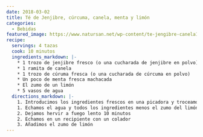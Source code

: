 ```yaml
---
date: 2018-03-02
title: Té de Jenjibre, cúrcuma, canela, menta y limón
categories:
  - Bebidas
featured_image: https://www.natursan.net/wp-content/te-jengibre-canela1.jpg
recipe:
  servings: 4 tazas
  cook: 10 minutos
  ingredients_markdown: |-
    * 1 trozo de jenjibre fresco (o una cucharada de jenjibre en polvo)
    * 1 ramita de canela
    * 1 trozo de cúruma fresca (o una cucharada de cúrcuma en polvo)
    * Un poco de menta fresca machacada
    * El zumo de un limón
    * 5 vasos de agua
  directions_markdown: |-
    1. Introducimos los ingredientes frescos en una picadora y troceamos todo (jenjibre y cúrcuma pelados previamente)
    1. Echamos el agua y todos los ingredientes menos el zumo del limón y llevamos a ebullición
    2. Dejamos hervir a fuego lento 10 minutos
    2. Echamos en un recipiente con un colador
    3. Añadimos el zumo de limón
---
```


